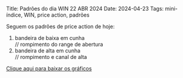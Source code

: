 Title: Padrões do dia WIN 22 ABR 2024
Date: 2024-04-23
Tags: mini-índice, WIN, price action, padrões

Seguem os padrões de price action de hoje:  
  
1. bandeira de baixa em cunha  
// rompimento do range de abertura  
2. bandeira de alta em cunha  
// rompimento e canal de alta  
  
[Clique aqui para baixar os gráficos]({attach}/padroes/WIN-24-04-22.zip)
